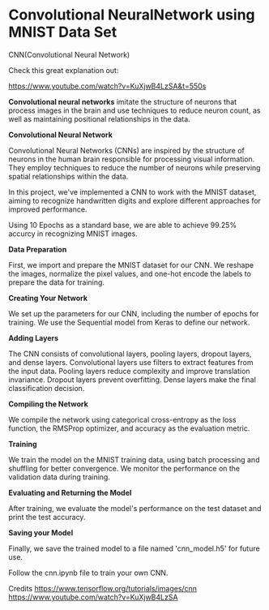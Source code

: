 # Convolutional NeuralNetwork using MNIST Data Set
CNN(Convolutional Neural Network)

Check this great explanation out: 

https://www.youtube.com/watch?v=KuXjwB4LzSA&t=550s

**Convolutional neural networks** imitate the structure of neurons that process images in the brain and use techniques to reduce neuron count, as well as maintaining positional relationships in the data.

**Convolutional Neural Network**

Convolutional Neural Networks (CNNs) are inspired by the structure of neurons in the human brain responsible for processing visual information. They employ techniques to reduce the number of neurons while preserving spatial relationships within the data.

In this project, we've implemented a CNN to work with the MNIST dataset, aiming to recognize handwritten digits and explore different approaches for improved performance. 

Using 10 Epochs as a standard base, we are able to achieve 99.25% accurcy in recognizing MNIST images. 

**Data Preparation**

First, we import and prepare the MNIST dataset for our CNN. We reshape the images, normalize the pixel values, and one-hot encode the labels to prepare the data for training.

**Creating Your Network**

We set up the parameters for our CNN, including the number of epochs for training. We use the Sequential model from Keras to define our network.

**Adding Layers**

The CNN consists of convolutional layers, pooling layers, dropout layers, and dense layers. Convolutional layers use filters to extract features from the input data. Pooling layers reduce complexity and improve translation invariance. Dropout layers prevent overfitting. Dense layers make the final classification decision.

**Compiling the Network**

We compile the network using categorical cross-entropy as the loss function, the RMSProp optimizer, and accuracy as the evaluation metric.

**Training**

We train the model on the MNIST training data, using batch processing and shuffling for better convergence. We monitor the performance on the validation data during training.

**Evaluating and Returning the Model**

After training, we evaluate the model's performance on the test dataset and print the test accuracy.

**Saving your Model**

Finally, we save the trained model to a file named 'cnn_model.h5' for future use.

Follow the cnn.ipynb file to train your own CNN. 




Credits
https://www.tensorflow.org/tutorials/images/cnn
https://www.youtube.com/watch?v=KuXjwB4LzSA

